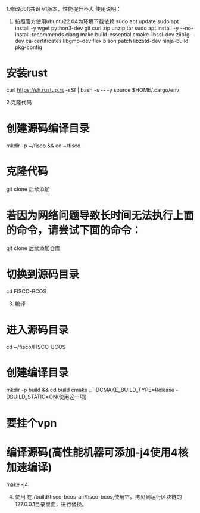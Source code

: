 1.修改pbft共识 v1版本，性能提升不大
使用说明：
1. 按照官方使用ubuntu22.04为环境下载依赖
sudo apt update
sudo apt install -y wget python3-dev git curl zip unzip tar
sudo apt install -y --no-install-recommends clang make build-essential cmake libssl-dev zlib1g-dev ca-certificates libgmp-dev flex bison patch libzstd-dev ninja-build pkg-config

# 安装rust
curl https://sh.rustup.rs -sSf | bash -s -- -y
source $HOME/.cargo/env

2.克隆代码
# 创建源码编译目录
mkdir -p ~/fisco && cd ~/fisco

# 克隆代码
git clone 后续添加

# 若因为网络问题导致长时间无法执行上面的命令，请尝试下面的命令：
git clone 后续添加仓库

# 切换到源码目录
cd FISCO-BCOS


3. 编译
# 进入源码目录
cd ~/fisco/FISCO-BCOS

# 创建编译目录
mkdir -p build && cd build
cmake .. -DCMAKE_BUILD_TYPE=Release -DBUILD_STATIC=ON(使用这一项)

# 要挂个vpn

# 编译源码(高性能机器可添加-j4使用4核加速编译)
make -j4

4. 使用
在./build/fisco-bcos-air/fisco-bcos,使用它。拷贝到运行区块链的127.0.0.1目录里面，进行替换。

